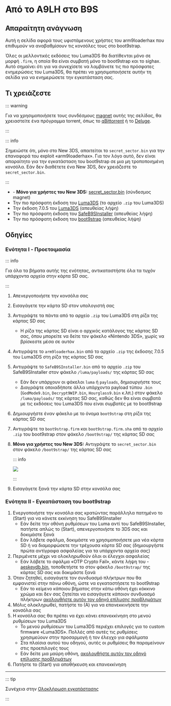 # Από το A9LH στο B9S

## Απαραίτητη ανάγνωση

Αυτή η σελίδα αφορά τους υφιστάμενους χρήστες του arm9loaderhax που επιθυμούν να αναβαθμίσουν τις κονσόλες τους στο boot9strap.

Όλες οι μελλοντικές εκδόσεις του Luma3DS θα διατίθενται μόνο σε μορφή `.firm`, η οποία θα είναι συμβατή μόνο το boot9strap και το sighax. Αυτό σημαίνει ότι για να συνεχίσετε να λαμβάνετε τις πιο πρόσφατες ενημερώσεις του Luma3DS, θα πρέπει να χρησιμοποιήσετε αυτήν τη σελίδα για να ενημερώσετε την εγκατάσταση σας.

## Τι χρειάζεστε

::: warning

Για να χρησιμοποιήσετε τους συνδέσμους [magnet](https://wikipedia.org/wiki/Magnet_URI_scheme) αυτής της σελίδας, θα χρειαστείτε ένα πρόγραμμα torrent, όπως το [qBittorrent](https://www.qbittorrent.org/download.php) ή το [Deluge](http://dev.deluge-torrent.org/wiki/Download).

:::

::: info

Σημειώστε ότι, μόνο στο New 3DS, απαιτείται το `secret_sector.bin` για την επαναφορά του exploit «arm9loaderhax». Για τον λόγο αυτό, δεν είναι απαραίτητο για την εγκατάσταση του boot9strap σε μια μη τροποποιημένη κονσόλα. Εάν δεν διαθέτετε ένα New 3DS, δεν χρειάζεστε το `secret_sector.bin`.

:::

- <font-awesome-icon icon="fa-solid fa-magnet"/> - **Μόνο για χρήστες του New 3DS:** [secret_sector.bin](magnet:?xt=urn:btih:15a3c97acf17d67af98ae8657cc66820cc58f655\&dn=secret_sector.bin\&tr=udp%3a%2f%2ftracker.torrent.eu.org%3a451%2fannounce\&tr=udp%3a%2f%2ftracker.lelux.fi%3a6969%2fannounce\&tr=udp%3a%2f%2ftracker.loadbt.com%3a6969%2fannounce\&tr=udp%3a%2f%2ftracker.moeking.me%3a6969%2fannounce\&tr=udp%3a%2f%2ftracker.monitorit4.me%3a6969%2fannounce\&tr=udp%3a%2f%2ftracker.ololosh.space%3a6969%2fannounce\&tr=udp%3a%2f%2ftracker.pomf.se%3a80%2fannounce\&tr=udp%3a%2f%2ftracker.srv00.com%3a6969%2fannounce\&tr=udp%3a%2f%2ftracker.theoks.net%3a6969%2fannounce\&tr=udp%3a%2f%2ftracker.tiny-vps.com%3a6969%2fannounce\&tr=udp%3a%2f%2fopen.tracker.cl%3a1337%2fannounce\&tr=udp%3a%2f%2ftracker.zerobytes.xyz%3a1337%2fannounce\&tr=udp%3a%2f%2ftracker1.bt.moack.co.kr%3a80%2fannounce\&tr=udp%3a%2f%2fvibe.sleepyinternetfun.xyz%3a1738%2fannounce\&tr=udp%3a%2f%2fwww.torrent.eu.org%3a451%2fannounce\&tr=udp%3a%2f%2ftracker.openbittorrent.com%3a6969%2fannounce\&tr=udp%3a%2f%2f9.rarbg.com%3a2810%2fannounce\&tr=udp%3a%2f%2ftracker.opentrackr.org%3a1337%2fannounce\&tr=udp%3a%2f%2fexodus.desync.com%3a6969%2fannounce\&tr=http%3a%2f%2fopenbittorrent.com%3a80%2fannounce) (σύνδεσμος magnet)
- Την πιο πρόσφατη έκδοση του [Luma3DS](https://github.com/LumaTeam/Luma3DS/releases/latest) (το αρχείο `.zip` του Luma3DS)
- Την έκδοση 7.0.5 του [Luma3DS](https://github.com/LumaTeam/Luma3DS/releases/download/v7.0.5/Luma3DSv7.0.5.zip) (απευθείας λήψη)
- Την πιο πρόσφατη έκδοση του [SafeB9SInstaller](https://github.com/d0k3/SafeB9SInstaller/releases/download/v0.0.7/SafeB9SInstaller-20170605-122940.zip) (απευθείας λήψη)
- Την πιο πρόσφατη έκδοση του [boot9strap](https://github.com/SciresM/boot9strap/releases/download/1.4/boot9strap-1.4.zip) (απευθείας λήψη)

## Οδηγίες

### Ενότητα I - Προετοιμασία

::: info

Για όλα τα βήματα αυτής της ενότητας, αντικαταστήστε όλα τα τυχόν υπάρχοντα αρχεία στην κάρτα SD σας.

:::

1. Απενεργοποιήστε την κονσόλα σας

2. Εισαγάγετε την κάρτα SD στον υπολογιστή σας

3. Αντιγράψτε τα πάντα από το αρχείο `.zip` του Luma3DS στη ρίζα της κάρτας SD σας
   - Η ρίζα της κάρτας SD είναι ο αρχικός κατάλογος της κάρτας SD σας, όπου μπορείτε να δείτε τον φάκελο «Nintendo 3DS», χωρίς να βρίσκεστε μέσα σε αυτόν

4. Αντιγράψτε το `arm9loaderhax.bin` από το αρχείο `.zip` της έκδοσης 7.0.5 του Luma3DS στη ρίζα της κάρτας SD σας

5. Αντιγράψτε το `SafeB9SInstaller.bin` από το αρχείο `.zip` του SafeB9SInstaller στον φάκελο `/luma/payloads/` της κάρτας SD σας
   - Εάν δεν υπάρχουν οι φάκελοι `luma` ή `payloads`, δημιουργήστε τους
   - Διαγράψτε οποιαδήποτε άλλα υπάρχοντα payload τύπου `.bin` (`GodMode9.bin`, `Decrypt9WIP.bin`, `Hourglass9.bin` κ.λπ.) στον φάκελο `/luma/payloads/` της κάρτας SD σας, καθώς δεν θα είναι συμβατά με τις εκδόσεις του Luma3DS που είναι συμβατές με το boot9strap

6. Δημιουργήστε έναν φάκελο με το όνομα `boot9strap` στη ρίζα της κάρτας SD σας

7. Αντιγράψτε τα `boot9strap.firm` και `boot9strap.firm.sha` από το αρχείο `.zip` του boot9strap στον φάκελο `/boot9strap/` της κάρτας SD σας

8. **Μόνο για χρήστες του New 3DS:** Αντιγράψτε το `secret_sector.bin` στον φάκελο `/boot9strap/` της κάρτας SD σας

   ::: info

   ![](/images/screenshots/a9lh-to-b9s-root-layout.png)

   :::

9. Εισαγάγετε ξανά την κάρτα SD στην κονσόλα σας

### Ενότητα II - Εγκατάσταση του boot9strap

1. Ενεργοποιήστε την κονσόλα σας κρατώντας παράλληλα πατημένο το (Start) για να κάνετε εκκίνηση του SafeB9SInstaller
   - Εάν δείτε την οθόνη ρυθμίσεων του Luma αντί του SafeB9SInstaller, πατήστε απλώς το (Start), απενεργοποιήστε το 3DS σας και δοκιμάστε ξανά
   - Εάν λάβετε σφάλμα, δοκιμάστε να χρησιμοποιήσετε μια νέα κάρτα SD ή να διαμορφώσετε την τρέχουσα κάρτα SD σας (δημιουργήστε πρώτα αντίγραφα ασφαλείας για τα υπάρχοντα αρχεία σας)
2. Περιμένετε μέχρι να ολοκληρωθούν όλοι οι έλεγχοι ασφαλείας
   - Εάν λάβετε το σφάλμα «OTP Crypto Fail», κάντε λήψη του <font-awesome-icon icon="fa-solid fa-magnet"/> - [aeskeydb.bin](magnet:?xt=urn:btih:d25dab06a7e127922d70ddaa4fe896709dc99a1e\&dn=aeskeydb.bin\&tr=udp%3a%2f%2ftracker.tiny-vps.com%3a6969%2fannounce\&tr=udp%3a%2f%2ftracker.lelux.fi%3a6969%2fannounce\&tr=udp%3a%2f%2ftracker.loadbt.com%3a6969%2fannounce\&tr=udp%3a%2f%2ftracker.moeking.me%3a6969%2fannounce\&tr=udp%3a%2f%2ftracker.monitorit4.me%3a6969%2fannounce\&tr=udp%3a%2f%2ftracker.ololosh.space%3a6969%2fannounce\&tr=udp%3a%2f%2ftracker.pomf.se%3a80%2fannounce\&tr=udp%3a%2f%2ftracker.srv00.com%3a6969%2fannounce\&tr=udp%3a%2f%2ftracker.theoks.net%3a6969%2fannounce\&tr=udp%3a%2f%2fopen.tracker.cl%3a1337%2fannounce\&tr=udp%3a%2f%2ftracker.torrent.eu.org%3a451%2fannounce\&tr=udp%3a%2f%2ftracker.zerobytes.xyz%3a1337%2fannounce\&tr=udp%3a%2f%2ftracker1.bt.moack.co.kr%3a80%2fannounce\&tr=udp%3a%2f%2fvibe.sleepyinternetfun.xyz%3a1738%2fannounce\&tr=udp%3a%2f%2fwww.torrent.eu.org%3a451%2fannounce\&tr=udp%3a%2f%2ftracker.openbittorrent.com%3a6969%2fannounce\&tr=udp%3a%2f%2f9.rarbg.com%3a2810%2fannounce\&tr=udp%3a%2f%2ftracker.opentrackr.org%3a1337%2fannounce\&tr=http%3a%2f%2fopenbittorrent.com%3a80%2fannounce\&tr=udp%3a%2f%2fexodus.desync.com%3a6969%2fannounce), τοποθετήστε το στον φάκελο `/boot9strap/` της κάρτας SD σας και δοκιμάστε ξανά
3. Όταν ζητηθεί, εισαγάγετε τον συνδυασμό πλήκτρων που θα εμφανιστεί στην πάνω οθόνη, ώστε να εγκαταστήσετε το boot9strap
   - Εάν το κείμενο κάποιου βήματος στην κάτω οθόνη έχει κόκκινο χρώμα και δεν σας ζητείται να εισαγάγετε κάποιον συνδυασμό πλήκτρων [ακολουθήστε αυτόν τον οδηγό επίλυσης προβλημάτων](troubleshooting#issues-with-safeb9sinstaller)
4. Μόλις ολοκληρωθεί, πατήστε το (Α) για να επανεκκινήσετε την κονσόλα σας
5. Η κονσόλα σας θα πρέπει να έχει κάνει επανεκκίνηση στο μενού ρυθμίσεων του Luma3DS
   - Το μενού ρυθμίσεων του Luma3DS περιέχει επιλογές για το custom firmware «Luma3DS». Πολλές από αυτές τις ρυθμίσεις χρησιμεύουν στην προσαρμογή ή τον έλεγχο για σφάλματα
   - Στα πλαίσια αυτού του οδηγού, αυτές οι ρυθμίσεις θα παραμείνουν στις προεπιλογές τους
   - Εάν δείτε μια μαύρη οθόνη, [ακολουθήστε αυτόν τον οδηγό επίλυσης προβλημάτων](troubleshooting#boot-issues-on-consoles-with-custom-firmware)
6. Πατήστε το (Start) για αποθήκευση και επανεκκίνηση

___

::: tip

Συνέχεια στην [Ολοκλήρωση εγκατάστασης](finalizing-setup)

:::
